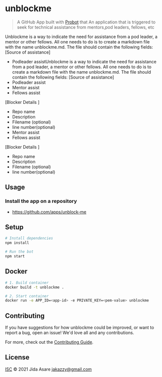 # unblockme

> A GitHub App built with [Probot](https://github.com/probot/probot) that An application that is triggered to seek for technical assistance from mentors,pod leaders, fellows, etc

Unblockme is a way to indicate the need for assistance from a pod leader, a mentor or other fellows.
All one needs to do is to create a markdown file with the name unblockme.md.
The file should contain the following fields:
[Source of assistance]

- Podleader assistUnblockme is a way to indicate the need for assistance from a pod leader, a mentor or other fellows.
  All one needs to do is to create a markdown file with the name unblockme.md.
  The file should contain the following fields:
  [Source of assistance]
- Podleader assist
- Mentor assist
- Fellows assist

[Blocker Details ]

- Repo name
- Description
- Filename (optional)
- line number(optional)
- Mentor assist
- Fellows assist

[Blocker Details ]

- Repo name
- Description
- Filename (optional)
- line number(optional)

## Usage

### Install the app on a repository

- https://github.com/apps/unblock-me

## Setup

```sh
# Install dependencies
npm install

# Run the bot
npm start
```

## Docker

```sh
# 1. Build container
docker build -t unblockme .

# 2. Start container
docker run -e APP_ID=<app-id> -e PRIVATE_KEY=<pem-value> unblockme
```

## Contributing

If you have suggestions for how unblockme could be improved, or want to report a bug, open an issue! We'd love all and any contributions.

For more, check out the [Contributing Guide](CONTRIBUTING.md).

## License

[ISC](LICENSE) © 2021 Jida Asare <jakazzy@gmail.com>
